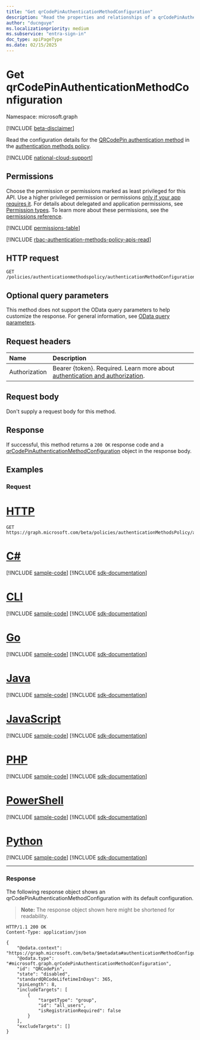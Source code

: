 ```yaml
---
title: "Get qrCodePinAuthenticationMethodConfiguration"
description: "Read the properties and relationships of a qrCodePinAuthenticationMethodConfiguration object."
author: "ducnguye"
ms.localizationpriority: medium
ms.subservice: "entra-sign-in"
doc_type: apiPageType
ms.date: 02/15/2025
---
```


# Get qrCodePinAuthenticationMethodConfiguration
Namespace: microsoft.graph

[!INCLUDE [beta-disclaimer](../../includes/beta-disclaimer.md)]

Read the configuration details for the [QRCodePin authentication method](../resources/qrCodePinAuthenticationMethodConfiguration.md) in the [authentication methods policy](../resources/authenticationmethodspolicy.md).

[!INCLUDE [national-cloud-support](../../includes/all-clouds.md)]

## Permissions
Choose the permission or permissions marked as least privileged for this API. Use a higher privileged permission or permissions [only if your app requires it](/graph/permissions-overview#best-practices-for-using-microsoft-graph-permissions). For details about delegated and application permissions, see [Permission types](/graph/permissions-overview#permission-types). To learn more about these permissions, see the [permissions reference](/graph/permissions-reference).

<!-- { "blockType": "permissions", "name": "qrCodePinAuthenticationMethodConfiguration_get" } -->
[!INCLUDE [permissions-table](../includes/permissions/qrCodePinAuthenticationMethodConfiguration-get-permissions.md)]

[!INCLUDE [rbac-authentication-methods-policy-apis-read](../includes/rbac-for-apis/rbac-authentication-methods-policy-apis-read.md)]

## HTTP request

<!-- {
  "blockType": "ignored"
}
-->
``` http
GET /policies/authenticationmethodspolicy/authenticationMethodConfigurations/qrcodepin
```

## Optional query parameters
This method does not support the OData query parameters to help customize the response. For general information, see [OData query parameters](/graph/query-parameters).

## Request headers
|Name|Description|
|:---|:---|
|Authorization|Bearer {token}. Required. Learn more about [authentication and authorization](/graph/auth/auth-concepts).|

## Request body
Don't supply a request body for this method.

## Response

If successful, this method returns a `200 OK` response code and a [qrCodePinAuthenticationMethodConfiguration](../resources/qrCodePinAuthenticationMethodConfiguration.md) object in the response body.

## Examples

### Request

# [HTTP](#tab/http)
<!-- {
  "blockType": "request",
  "name": "get_qrCodePinAuthenticationMethodConfiguration"
}
-->
``` http
GET https://graph.microsoft.com/beta/policies/authenticationMethodsPolicy/authenticationMethodConfigurations/qrcodepin
```

# [C#](#tab/csharp)
[!INCLUDE [sample-code](../includes/snippets/csharp/get-qrCodePinAuthenticationMethodConfiguration-csharp-snippets.md)]
[!INCLUDE [sdk-documentation](../includes/snippets/snippets-sdk-documentation-link.md)]

# [CLI](#tab/cli)
[!INCLUDE [sample-code](../includes/snippets/cli/get-qrCodePinAuthenticationMethodConfiguration-cli-snippets.md)]
[!INCLUDE [sdk-documentation](../includes/snippets/snippets-sdk-documentation-link.md)]

# [Go](#tab/go)
[!INCLUDE [sample-code](../includes/snippets/go/get-qrCodePinAuthenticationMethodConfiguration-go-snippets.md)]
[!INCLUDE [sdk-documentation](../includes/snippets/snippets-sdk-documentation-link.md)]

# [Java](#tab/java)
[!INCLUDE [sample-code](../includes/snippets/java/get-qrCodePinAuthenticationMethodConfiguration-java-snippets.md)]
[!INCLUDE [sdk-documentation](../includes/snippets/snippets-sdk-documentation-link.md)]

# [JavaScript](#tab/javascript)
[!INCLUDE [sample-code](../includes/snippets/javascript/get-qrCodePinAuthenticationMethodConfiguration-javascript-snippets.md)]
[!INCLUDE [sdk-documentation](../includes/snippets/snippets-sdk-documentation-link.md)]

# [PHP](#tab/php)
[!INCLUDE [sample-code](../includes/snippets/php/get-qrCodePinAuthenticationMethodConfiguration-php-snippets.md)]
[!INCLUDE [sdk-documentation](../includes/snippets/snippets-sdk-documentation-link.md)]

# [PowerShell](#tab/powershell)
[!INCLUDE [sample-code](../includes/snippets/powershell/get-qrCodePinAuthenticationMethodConfiguration-powershell-snippets.md)]
[!INCLUDE [sdk-documentation](../includes/snippets/snippets-sdk-documentation-link.md)]

# [Python](#tab/python)
[!INCLUDE [sample-code](../includes/snippets/python/get-qrCodePinAuthenticationMethodConfiguration-python-snippets.md)]
[!INCLUDE [sdk-documentation](../includes/snippets/snippets-sdk-documentation-link.md)]

---

### Response

The following response object shows an qrCodePinAuthenticationMethodConfiguration with its default configuration.
>**Note:** The response object shown here might be shortened for readability.
<!-- {
  "blockType": "response",
  "truncated": true,
  "@odata.type": "microsoft.graph.qrCodePinAuthenticationMethodConfiguration"
}
-->
``` http
HTTP/1.1 200 OK
Content-Type: application/json

{
    "@odata.context": "https://graph.microsoft.com/beta/$metadata#authenticationMethodConfigurations/$entity",
    "@odata.type": "#microsoft.graph.qrCodePinAuthenticationMethodConfiguration",
    "id": "QRCodePin",
    "state": "disabled",
    "standardQRCodeLifetimeInDays": 365,
    "pinLength": 8,
    "includeTargets": [
        {
            "targetType": "group",
            "id": "all_users",
            "isRegistrationRequired": false
        }
    ],
    "excludeTargets": []
}
```

